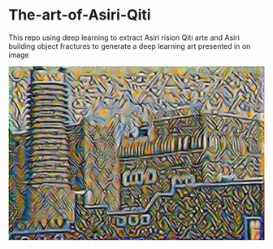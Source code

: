 # The-art-of-Asiri-Qiti
This repo using deep learning to extract Asiri rision Qiti arte and Asiri building object fractures to generate a deep learning art presented in on image 




![Asiri Art](result2_step_1000.png)

